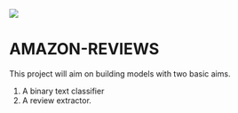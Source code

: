 ![](https://www.google.com/url?sa=i&url=https%3A%2F%2Fbloomidea.com%2Fen%2Fblog%2Ftypes-e-commerce&psig=AOvVaw2VPhEG2TNzL5At2A7Y_Bx1&ust=1623716138344000&source=images&cd=vfe&ved=0CAIQjRxqFwoTCMCY-4_slfECFQAAAAAdAAAAABAD)
# AMAZON-REVIEWS
This project will aim on building models with two basic aims.
1. A binary text classifier
2. A review extractor.

